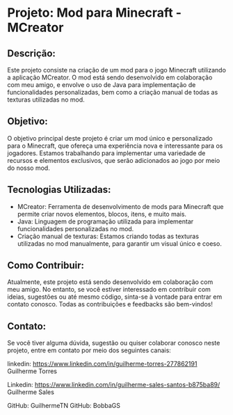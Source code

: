 # Projeto: Mod para Minecraft - MCreator
## Descrição:
Este projeto consiste na criação de um mod para o jogo Minecraft utilizando a aplicação MCreator. O mod está sendo desenvolvido em colaboração com meu amigo, e envolve o uso de Java para implementação de funcionalidades personalizadas, bem como a criação manual de todas as texturas utilizadas no mod.

## Objetivo:
O objetivo principal deste projeto é criar um mod único e personalizado para o Minecraft, que ofereça uma experiência nova e interessante para os jogadores. Estamos trabalhando para implementar uma variedade de recursos e elementos exclusivos, que serão adicionados ao jogo por meio do nosso mod.

## Tecnologias Utilizadas:

- MCreator: Ferramenta de desenvolvimento de mods para Minecraft que permite criar novos elementos, blocos, itens, e muito mais.
- Java: Linguagem de programação utilizada para implementar funcionalidades personalizadas no mod.
- Criação manual de texturas: Estamos criando todas as texturas utilizadas no mod manualmente, para garantir um visual único e coeso.

## Como Contribuir:
Atualmente, este projeto está sendo desenvolvido em colaboração com meu amigo. No entanto, se você estiver interessado em contribuir com ideias, sugestões ou até mesmo código, sinta-se à vontade para entrar em contato conosco. Todas as contribuições e feedbacks são bem-vindos!

## Contato:
Se você tiver alguma dúvida, sugestão ou quiser colaborar conosco neste projeto, entre em contato por meio dos seguintes canais:

linkedin: https://www.linkedin.com/in/guilherme-torres-277862191 Guilherme Torres

Linkedin: https://www.linkedin.com/in/guilherme-sales-santos-b875ba89/ Guilherme Sales

GitHub: GuilhermeTN
GitHub: BobbaGS
